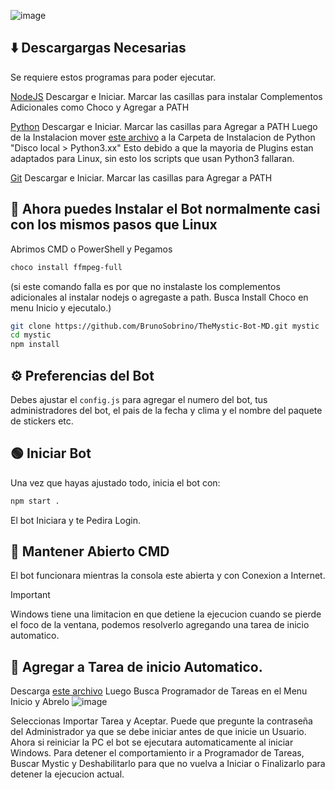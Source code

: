 ![image](https://github.com/weskerty/TheMysticMOD/assets/82781997/31d8455c-9c0f-49bc-b638-322bd68e2bce)

## ⬇️ Descargargas Necesarias
Se requiere estos programas para poder ejecutar.

[NodeJS](https://nodejs.org/en/)
Descargar e Iniciar. Marcar las casillas para instalar Complementos Adicionales como Choco y Agregar a PATH

[Python](https://www.python.org/downloads/)
Descargar e Iniciar. Marcar las casillas para Agregar a PATH
Luego de la Instalacion mover [este archivo](RecursosWindows/python3.bat) a la Carpeta de Instalacion de Python "Disco local > Python3.xx"
Esto debido a que la mayoria de Plugins estan adaptados para Linux, sin esto los scripts que usan Python3 fallaran.

[Git](https://git-scm.com/downloads)
Descargar e Iniciar. Marcar las casillas para Agregar a PATH

## 🐧 Ahora puedes Instalar el Bot normalmente casi con los mismos pasos que Linux

Abrimos CMD o PowerShell y Pegamos

```sh
choco install ffmpeg-full
```
(si este comando falla es por que no instalaste los complementos adicionales al instalar nodejs o agregaste a path. Busca Install Choco en menu Inicio y ejecutalo.)

```sh
git clone https://github.com/BrunoSobrino/TheMystic-Bot-MD.git mystic
cd mystic
npm install
```

## ⚙️ Preferencias del Bot
Debes ajustar el `config.js` para agregar el numero del bot, tus administradores del bot, el pais de la fecha y clima y el nombre del paquete de stickers etc.

## 🟢 Iniciar Bot
Una vez que hayas ajustado todo, inicia el bot con:
```sh
npm start .
```

El bot Iniciara y te Pedira Login.

## 🔌 Mantener Abierto CMD
El bot funcionara mientras la consola este abierta y con Conexion a Internet.
> [!IMPORTANT]
> Windows tiene una limitacion en que detiene la ejecucion cuando se pierde el foco de la ventana, podemos resolverlo agregando una tarea de inicio automatico.

## 🔁 Agregar a Tarea de inicio Automatico.

Descarga [este archivo](RecursosWindows/mystic.xml)
Luego Busca Programador de Tareas en el Menu Inicio y Abrelo 
![image](https://github.com/weskerty/TheMysticMOD/assets/82781997/19b105f5-7d00-444b-9e03-ba6bbd52fe93)

Seleccionas Importar Tarea y Aceptar. Puede que pregunte la contraseña del Administrador ya que se debe iniciar antes de que inicie un Usuario.
Ahora si reiniciar la PC el bot se ejecutara automaticamente al iniciar Windows. Para detener el comportamiento ir a Programador de Tareas, Buscar Mystic y Deshabilitarlo para que no vuelva a Iniciar o Finalizarlo para detener la ejecucion actual.
